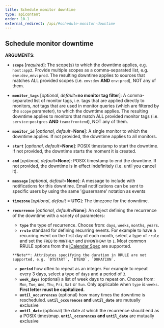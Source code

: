 ```yaml
---
title: Schedule monitor downtime
type: apicontent
order: 10.1
external_redirect: /api/#schedule-monitor-downtime
---
```


## Schedule monitor downtime

**ARGUMENTS**:

* **`scope`** [*required*]:
    The scope(s) to which the downtime applies, e.g. `host:app2`. Provide multiple scopes as a comma-separated list, e.g. `env:dev,env:prod`. The resulting downtime applies to sources that matches ALL provided scopes (i.e. `env:dev` **AND** `env:prod`), NOT any of them.
* **`monitor_tags`** [*optional*, *default*=**no monitor tag filter**]:
    A comma-separated list of monitor tags, i.e. tags that are applied directly to monitors, *not* tags that are used in monitor queries (which are filtered by the `scope` parameter), to which the downtime applies. The resulting downtime applies to monitors that match ALL provided monitor tags (i.e. `service:postgres` **AND** `team:frontend`), NOT any of them.
* **`monitor_id`** [*optional*, *default*=**None**]:
    A single monitor to which the downtime applies. If not provided, the downtime applies to all monitors.
* **`start`** [*optional*, *default*=**None**]:
    POSIX timestamp to start the downtime. If not provided, the downtime starts the moment it is created.
* **`end`** [*optional*, *default*=**None**]:
    POSIX timestamp to end the downtime. If not provided, the downtime is in effect indefinitely (i.e. until you cancel it).
* **`message`** [*optional*, *default*=**None**]:
    A message to include with notifications for this downtime. Email notifications can be sent to specific users by using the same '@username' notation as events
* **`timezone`** [*optional*, *default* = **UTC**]:
    The timezone for the downtime.
* **`recurrence`** [*optional*, *default*=**None**]:
    An object defining the recurrence of the downtime with a variety of parameters:
    *   **`type`** the type of recurrence. Choose from: `days`, `weeks`, `months`, `years`.
    *   **`rrule`** standard for defining recurring events. For example to have a recurring event on the first day of each month, select a type of `rrule` and set the `FREQ` to `MONTHLY` and `BYMONTHDAY` to `1`. Most common RRULE options from the [iCalendar Spec][1] are supported.

      **Note**: Attributes specifying the duration in RRULE are not supported, e.g. `DTSTART`, `DTEND`, `DURATION`.
    *   **`period`** how often to repeat as an integer. For example to repeat every 3 days, select a type of `days` and a period of `3`.
    *   **`week_days`** (optional) a list of week days to repeat on. Choose from: `Mon`, `Tue`, `Wed`, `Thu`, `Fri`, `Sat` or `Sun`. Only applicable when `type` is `weeks`. **First letter must be capitalized.**
    *   **`until_occurrences`** (optional) how many times the downtime is rescheduled. **`until_occurences` and `until_date`** are mutually exclusive
    *   **`until_date`** (optional) the date at which the recurrence should end as a POSIX timestmap. **`until_occurences` and `until_date`** are mutually exclusive

[1]: https://tools.ietf.org/html/rfc2445#section-4.8.5.4

